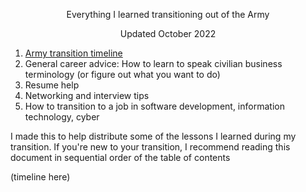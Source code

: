 <p align='center'> Everything I learned transitioning out of the Army </p>
<p align='center'> Updated October 2022 </p>

1. [Army transition timeline](docs/transition_timeline.md)
2. General career advice: How to learn to speak civilian business terminology (or figure out what you want to do)
3. Resume help
4. Networking and interview tips
6. How to transition to a job in software development, information technology, cyber

I made this to help distribute some of the lessons I learned during my transition. If you're new to your transition, I recommend reading this document in sequential order of the table of contents

(timeline here)
